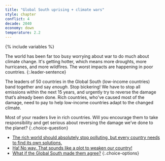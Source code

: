 ```yaml
---
title: "Global South uprising + climate wars"
style: chapter
conflict: 4
decade: 2040
economy: down
temperature: 2.2
---
```


{% include variables %}

The world has been far too busy worrying about war to do much about climate change. It's getting hotter, which means more droughts, more hurricanes, and more wildfires. The worst impacts are happening in poor countries.
{:.leader-sentence}

The leaders of 50 countries in the Global South (low-income countries) band together and say *enough*. Stop bickering! We have to stop all emissions within the next 15&nbsp;years, and urgently try to reverse the damage that’s already been done. Rich countries, who've caused most of the damage, need to pay to help low-income countries adapt to the changed climate.

Most of your readers live in rich countries. Will you encourage them to take responsibility and get serious about reversing the damage we’ve done to the planet?
{:.choice-question}

- [The rich world should absolutely stop polluting, but every country needs to find its own solutions.](chapter_patchwork-of-solutions.html)
- [Ha! No way. That sounds like a plot to weaken our country!](part-page_2050-climate-wars.html)
- [What if the Global South made them agree?](chapter_global-south-strike.html)
{:.choice-options}
